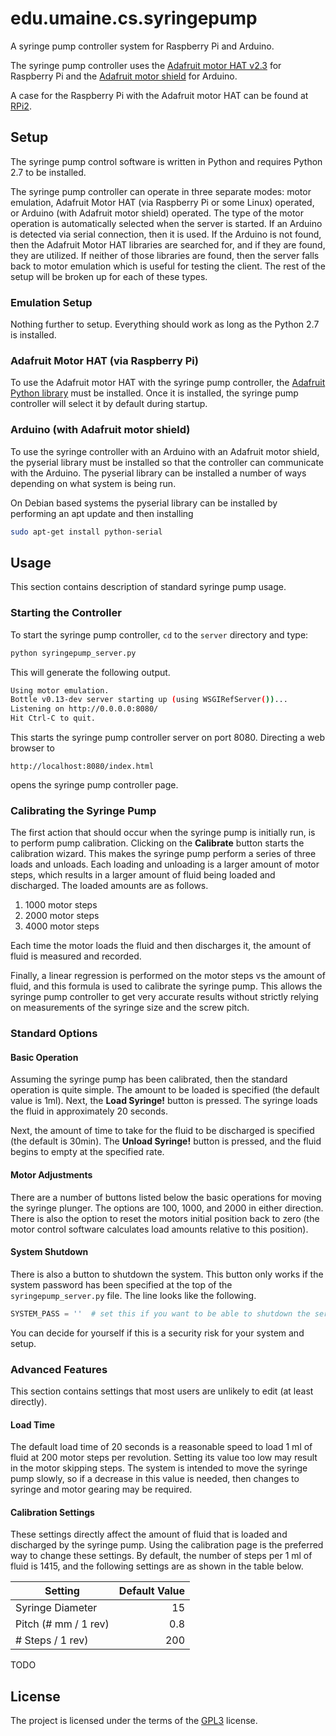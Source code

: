 # edu.umaine.cs.syringepump

A syringe pump controller system for Raspberry Pi and Arduino.

The syringe pump controller uses the [Adafruit motor HAT
v2.3](https://www.adafruit.com/product/2348) for Raspberry Pi and the
[Adafruit motor shield](https://www.adafruit.com/products/1438) for
Arduino.

A case for the Raspberry Pi with the Adafruit motor HAT can be found
at [RPi2](https://github.com/markroyer/rpi2-adafruit-motor-hat-case).

## Setup

The syringe pump control software is written in Python and requires
Python 2.7 to be installed.

The syringe pump controller can operate in three separate modes: motor
emulation, Adafruit Motor HAT (via Raspberry Pi or some Linux)
operated, or Arduino (with Adafruit motor shield) operated. The type
of the motor operation is automatically selected when the server is
started.  If an Arduino is detected via serial connection, then it is
used.  If the Arduino is not found, then the Adafruit Motor HAT
libraries are searched for, and if they are found, they are utilized.
If neither of those libraries are found, then the server falls back to
motor emulation which is useful for testing the client. The rest of
the setup will be broken up for each of these types.

### Emulation Setup

Nothing further to setup. Everything should work as long as the Python
2.7 is installed.

### Adafruit Motor HAT (via Raspberry Pi)

To use the Adafruit motor HAT with the syringe pump controller, the
[Adafruit Python
library](https://github.com/adafruit/Adafruit-Motor-HAT-Python-Library)
must be installed.  Once it is installed, the syringe pump controller
will select it by default during startup.

### Arduino (with Adafruit motor shield)

To use the syringe controller with an Arduino with an Adafruit motor
shield, the pyserial library must be installed so that the controller
can communicate with the Arduino.  The pyserial library can be
installed a number of ways depending on what system is being run.

On Debian based systems the pyserial library can be installed by
performing an apt update and then installing

```bash
sudo apt-get install python-serial
```

## Usage

This section contains description of standard syringe pump usage.

### Starting the Controller

To start the syringe pump controller, `cd` to the `server` directory
and type:

```bash
python syringepump_server.py
```

This will generate the following output.

```bash
Using motor emulation.
Bottle v0.13-dev server starting up (using WSGIRefServer())...
Listening on http://0.0.0.0:8080/
Hit Ctrl-C to quit.
```

This starts the syringe pump controller server on port 8080.
Directing a web browser to

```
http://localhost:8080/index.html
```

opens the syringe pump controller page.

### Calibrating the Syringe Pump

The first action that should occur when the syringe pump is initially
run, is to perform pump calibration. Clicking on the **Calibrate**
button starts the calibration wizard.  This makes the syringe pump
perform a series of three loads and unloads.  Each loading and
unloading is a larger amount of motor steps, which results in a larger
amount of fluid being loaded and discharged.  The loaded amounts are
as follows.

1. 1000 motor steps
2. 2000 motor steps
3. 4000 motor steps

Each time the motor loads the fluid and then discharges it, the amount
of fluid is measured and recorded.

Finally, a linear regression is performed on the motor steps vs the
amount of fluid, and this formula is used to calibrate the syringe
pump. This allows the syringe pump controller to get very accurate
results without strictly relying on measurements of the syringe size
and the screw pitch.

### Standard Options

#### Basic Operation

Assuming the syringe pump has been calibrated, then the standard
operation is quite simple.  The amount to be loaded is specified (the
default value is 1ml). Next, the **Load Syringe!** button is pressed.
The syringe loads the fluid in approximately 20 seconds.

Next, the amount of time to take for the fluid to be discharged is
specified (the default is 30min). The **Unload Syringe!** button is
pressed, and the fluid begins to empty at the specified rate.

#### Motor Adjustments

There are a number of buttons listed below the basic operations for
moving the syringe plunger.  The options are 100, 1000, and 2000 in
either direction.  There is also the option to reset the motors
initial position back to zero (the motor control software calculates
load amounts relative to this position).

#### System Shutdown

There is also a button to shutdown the system. This button only works
if the system password has been specified at the top of the
`syringepump_server.py` file.  The line looks like the following.

```python
SYSTEM_PASS = ''  # set this if you want to be able to shutdown the server
```

You can decide for yourself if this is a security risk for your system
and setup.

### Advanced Features

This section contains settings that most users are unlikely to edit
(at least directly).

#### Load Time

The default load time of 20 seconds is a reasonable speed to load 1 ml
of fluid at 200 motor steps per revolution. Setting its value too low
may result in the motor skipping steps.  The system is intended to
move the syringe pump slowly, so if a decrease in this value is needed,
then changes to syringe and motor gearing may be required.

#### Calibration Settings

These settings directly affect the amount of fluid that is loaded and
discharged by the syringe pump. Using the calibration page is the
preferred way to change these settings. By default, the number of
steps per 1 ml of fluid is 1415, and the following settings are as
shown in the table below.

| Setting              | Default Value |
| -------------------- | -------------:|
| Syringe Diameter     |            15 |
| Pitch (# mm / 1 rev) |           0.8 |
| # Steps / 1 rev)     |           200 |

TODO

## License

The project is licensed under the terms of the
[GPL3](https://www.gnu.org/licenses/gpl-3.0.en.html) license.

<!--

LocalWords:  Arduino Adafruit RPi cd syringepump py dev WSGIRefServer
LocalWords:  Ctrl TODO GPL pyserial sudo min rev

-->